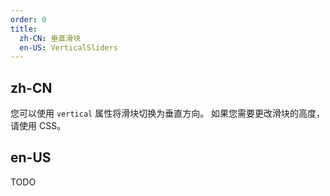 ```yaml
---
order: 0
title:
  zh-CN: 垂直滑块
  en-US: VerticalSliders
---
```


## zh-CN

您可以使用 `vertical` 属性将滑块切换为垂直方向。 如果您需要更改滑块的高度，请使用 CSS。

## en-US

TODO
